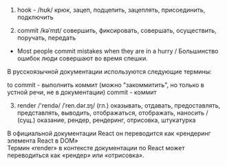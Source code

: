1. hook - /hʊk/ крюк, зацеп, подцепить, зацеплять, присоединить, подключить

2. commit /kəˈmɪt/ совершить, фиксировать, совершать, осуществить, поручать, передать

- Most people commit mistakes when they are in a hurry / Большинство ошибок люди совершают во время спешки.

В русскоязычной документации используются следующие термины:

to commit - выполнить коммит (можно "закоммитить", но только в устной речи, не в документации)
commit - коммит

3. render /'rendə/ /ˈren.dər.ɪŋ/ (гл.) оказывать, отдавать, предоставлять, представлять, выводить, отображаться, отображать, наносить / (сущ.) оказание, рендер, рендеринг, отрисовка, штукатурка

В официальной документации React он переводится как «рендеринг элемента React в DOM»\
Термин «render» в контексте документации по React может переводиться как «рендер» или «отрисовка».
